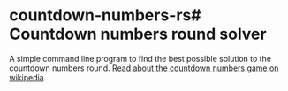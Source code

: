 # countdown-numbers-rs# Countdown numbers round solver

A simple command line program to find the best possible solution to the countdown numbers round.
[Read about the countdown numbers game on wikipedia](https://en.wikipedia.org/wiki/Countdown_(game_show)#Numbers_round).
